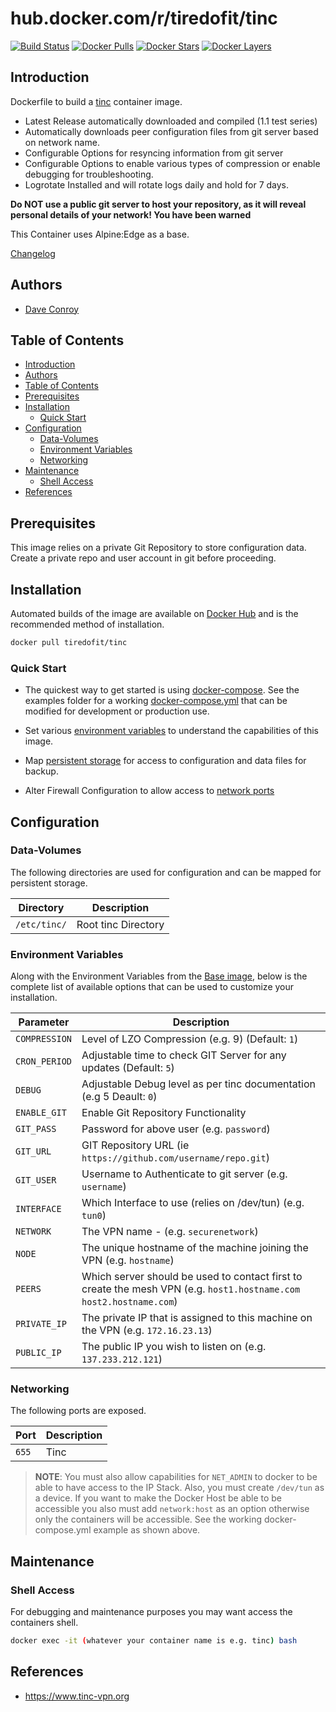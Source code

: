 # hub.docker.com/r/tiredofit/tinc

[![Build Status](https://img.shields.io/docker/build/tiredofit/tinc.svg)](https://hub.docker.com/r/tiredofit/tinc)
[![Docker Pulls](https://img.shields.io/docker/pulls/tiredofit/tinc.svg)](https://hub.docker.com/r/tiredofit/tinc)
[![Docker Stars](https://img.shields.io/docker/stars/tiredofit/tinc.svg)](https://hub.docker.com/r/tiredofit/tinc)
[![Docker Layers](https://images.microbadger.com/badges/image/tiredofit/tinc.svg)](https://microbadger.com/images/tiredofit/tinc)

## Introduction

Dockerfile to build a [tinc](https://www.tinc.org/) container image.

* Latest Release automatically downloaded and compiled (1.1 test series)
* Automatically downloads peer configuration files from git server based on network name.
* Configurable Options for resyncing information from git server
* Configurable Options to enable various types of compression or enable debugging for troubleshooting.
* Logrotate Installed and will rotate logs daily and hold for 7 days.

**Do NOT use a public git server to host your repository, as it will reveal personal details of your network! You have been warned**

This Container uses Alpine:Edge as a base.

[Changelog](CHANGELOG.md)

## Authors

- [Dave Conroy](https://github.com/tiredofit)

## Table of Contents

- [Introduction](#introduction)
- [Authors](#authors)
- [Table of Contents](#table-of-contents)
- [Prerequisites](#prerequisites)
- [Installation](#installation)
  - [Quick Start](#quick-start)
- [Configuration](#configuration)
  - [Data-Volumes](#data-volumes)
  - [Environment Variables](#environment-variables)
  - [Networking](#networking)
- [Maintenance](#maintenance)
  - [Shell Access](#shell-access)
- [References](#references)

## Prerequisites

This image relies on a private Git Repository to store configuration data. Create a private repo and user account in git before proceeding.


## Installation

Automated builds of the image are available on [Docker Hub](https://hub.docker.com/r/tiredofit/tinc) and is the recommended method of installation.


```bash
docker pull tiredofit/tinc
```

### Quick Start

* The quickest way to get started is using [docker-compose](https://docs.docker.com/compose/). See the examples folder for a working [docker-compose.yml](examples/docker-compose.yml) that can be modified for development or production use.

* Set various [environment variables](#environment-variables) to understand the capabilities of this image.
* Map [persistent storage](#data-volumes) for access to configuration and data files for backup.
* Alter Firewall Configuration to allow access to [network ports](#networking)

## Configuration

### Data-Volumes

The following directories are used for configuration and can be mapped for persistent storage.

| Directory    | Description         |
| ------------ | ------------------- |
| `/etc/tinc/` | Root tinc Directory |



### Environment Variables

Along with the Environment Variables from the [Base image](https://hub.docker.com/r/tiredofit/alpine), below is the complete list of available options that can be used to customize your installation.

| Parameter     | Description                                                                                                          |
| ------------- | -------------------------------------------------------------------------------------------------------------------- |
| `COMPRESSION` | Level of LZO Compression (e.g. 9) (Default: `1`)                                                                     |
| `CRON_PERIOD` | Adjustable time to check GIT Server for any updates (Default: `5`)                                                   |
| `DEBUG`       | Adjustable Debug level as per tinc documentation (e.g 5 Deault: `0`)                                                 |
| `ENABLE_GIT`  | Enable Git Repository Functionality                                                                                  |
| `GIT_PASS`    | Password for above user (e.g. `password`)                                                                            |
| `GIT_URL`     | GIT Repository URL (ie `https://github.com/username/repo.git`)                                                       |
| `GIT_USER`    | Username to Authenticate to git server (e.g. `username`)                                                             |
| `INTERFACE`   | Which Interface to use (relies on /dev/tun) (e.g. `tun0`)                                                            |
| `NETWORK`     | The VPN name -  (e.g. `securenetwork`)                                                                               |
| `NODE`        | The unique hostname of the machine joining the VPN (e.g. `hostname`)                                                 |
| `PEERS`       | Which server should be used to contact first to create the mesh VPN (e.g. `host1.hostname.com` `host2.hostname.com`) |
| `PRIVATE_IP`  | The private IP that is assigned to this machine on the VPN (e.g. `172.16.23.13`)                                     |
| `PUBLIC_IP`   | The public IP you wish to listen on (e.g. `137.233.212.121`)                                                         |

### Networking

The following ports are exposed.

| Port  | Description |
| ----- | ----------- |
| `655` | Tinc        |

> **NOTE**: You must also allow capabilities for `NET_ADMIN` to docker to be able to have access to the IP Stack. Also, you must create `/dev/tun` as a device. If you want to make the Docker Host be able to be accessible you also must add `network:host` as an option otherwise only the containers will be accessible. See the working docker-compose.yml example as shown above.


## Maintenance
### Shell Access

For debugging and maintenance purposes you may want access the containers shell.

```bash
docker exec -it (whatever your container name is e.g. tinc) bash
```

## References

* https://www.tinc-vpn.org
